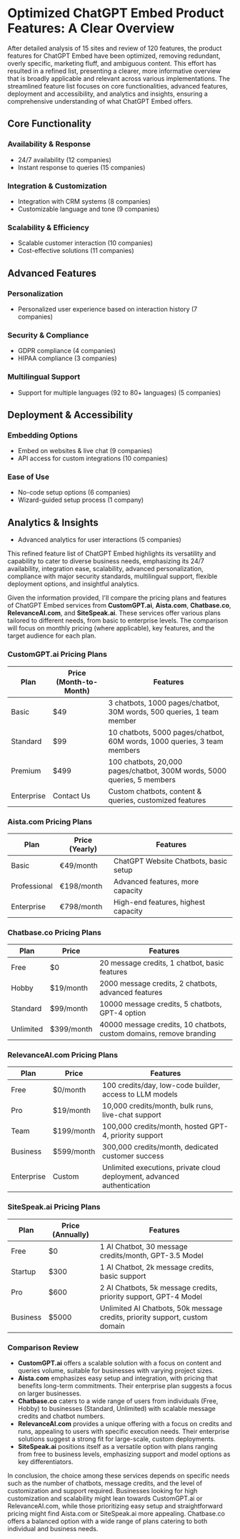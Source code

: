 # Optimized ChatGPT Embed Product Features: A Clear Overview

After detailed analysis of 15 sites and review of 120 features, the product features for ChatGPT Embed have been optimized, removing redundant, overly specific, marketing fluff, and ambiguous content. This effort has resulted in a refined list, presenting a clearer, more informative overview that is broadly applicable and relevant across various implementations. The streamlined feature list focuses on core functionalities, advanced features, deployment and accessibility, and analytics and insights, ensuring a comprehensive understanding of what ChatGPT Embed offers.

## Core Functionality

### Availability & Response
- 24/7 availability (12 companies)
- Instant response to queries (15 companies)

### Integration & Customization
- Integration with CRM systems (8 companies)
- Customizable language and tone (9 companies)

### Scalability & Efficiency
- Scalable customer interaction (10 companies)
- Cost-effective solutions (11 companies)

## Advanced Features

### Personalization
- Personalized user experience based on interaction history (7 companies)

### Security & Compliance
- GDPR compliance (4 companies)
- HIPAA compliance (3 companies)

### Multilingual Support
- Support for multiple languages (92 to 80+ languages) (5 companies)

## Deployment & Accessibility

### Embedding Options
- Embed on websites & live chat (9 companies)
- API access for custom integrations (10 companies)

### Ease of Use
- No-code setup options (6 companies)
- Wizard-guided setup process (1 company)

## Analytics & Insights
- Advanced analytics for user interactions (5 companies)

This refined feature list of ChatGPT Embed highlights its versatility and capability to cater to diverse business needs, emphasizing its 24/7 availability, integration ease, scalability, advanced personalization, compliance with major security standards, multilingual support, flexible deployment options, and insightful analytics.

Given the information provided, I'll compare the pricing plans and features of ChatGPT Embed services from **CustomGPT.ai**, **Aista.com**, **Chatbase.co**, **RelevanceAI.com**, and **SiteSpeak.ai**. These services offer various plans tailored to different needs, from basic to enterprise levels. The comparison will focus on monthly pricing (where applicable), key features, and the target audience for each plan.

### CustomGPT.ai Pricing Plans

| Plan      | Price (Month-to-Month) | Features                                                                 |
|-----------|------------------------|--------------------------------------------------------------------------|
| Basic     | $49                    | 3 chatbots, 1000 pages/chatbot, 30M words, 500 queries, 1 team member    |
| Standard  | $99                    | 10 chatbots, 5000 pages/chatbot, 60M words, 1000 queries, 3 team members |
| Premium   | $499                   | 100 chatbots, 20,000 pages/chatbot, 300M words, 5000 queries, 5 members |
| Enterprise| Contact Us             | Custom chatbots, content & queries, customized features                 |

### Aista.com Pricing Plans

| Plan       | Price (Yearly) | Features                                      |
|------------|----------------|-----------------------------------------------|
| Basic      | €49/month      | ChatGPT Website Chatbots, basic setup         |
| Professional| €198/month    | Advanced features, more capacity             |
| Enterprise | €798/month     | High-end features, highest capacity          |

### Chatbase.co Pricing Plans

| Plan      | Price         | Features                                                                 |
|-----------|---------------|--------------------------------------------------------------------------|
| Free      | $0            | 20 message credits, 1 chatbot, basic features                            |
| Hobby     | $19/month     | 2000 message credits, 2 chatbots, advanced features                      |
| Standard  | $99/month     | 10000 message credits, 5 chatbots, GPT-4 option                          |
| Unlimited | $399/month    | 40000 message credits, 10 chatbots, custom domains, remove branding      |

### RelevanceAI.com Pricing Plans

| Plan      | Price         | Features                                                                 |
|-----------|---------------|--------------------------------------------------------------------------|
| Free      | $0/month      | 100 credits/day, low-code builder, access to LLM models                  |
| Pro       | $19/month     | 10,000 credits/month, bulk runs, live-chat support                       |
| Team      | $199/month    | 100,000 credits/month, hosted GPT-4, priority support                    |
| Business  | $599/month    | 300,000 credits/month, dedicated customer success                        |
| Enterprise| Custom        | Unlimited executions, private cloud deployment, advanced authentication |

### SiteSpeak.ai Pricing Plans

| Plan      | Price (Annually) | Features                                                                 |
|-----------|------------------|--------------------------------------------------------------------------|
| Free      | $0               | 1 AI Chatbot, 30 message credits/month, GPT-3.5 Model                    |
| Startup   | $300             | 1 AI Chatbot, 2k message credits, basic support                          |
| Pro       | $600             | 2 AI Chatbots, 5k message credits, priority support, GPT-4 Model         |
| Business  | $5000            | Unlimited AI Chatbots, 50k message credits, priority support, custom domain|

### Comparison Review

- **CustomGPT.ai** offers a scalable solution with a focus on content and queries volume, suitable for businesses with varying project sizes.
- **Aista.com** emphasizes easy setup and integration, with pricing that benefits long-term commitments. Their enterprise plan suggests a focus on larger businesses.
- **Chatbase.co** caters to a wide range of users from individuals (Free, Hobby) to businesses (Standard, Unlimited) with scalable message credits and chatbot numbers.
- **RelevanceAI.com** provides a unique offering with a focus on credits and runs, appealing to users with specific execution needs. Their enterprise solutions suggest a strong fit for large-scale, custom deployments.
- **SiteSpeak.ai** positions itself as a versatile option with plans ranging from free to business levels, emphasizing support and model options as key differentiators.

In conclusion, the choice among these services depends on specific needs such as the number of chatbots, message credits, and the level of customization and support required. Businesses looking for high customization and scalability might lean towards CustomGPT.ai or RelevanceAI.com, while those prioritizing easy setup and straightforward pricing might find Aista.com or SiteSpeak.ai more appealing. Chatbase.co offers a balanced option with a wide range of plans catering to both individual and business needs.